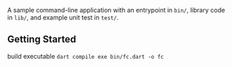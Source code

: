 A sample command-line application with an entrypoint in `bin/`, library code
in `lib/`, and example unit test in `test/`.

## Getting Started
build executable
```dart compile exe bin/fc.dart -o fc```